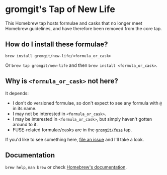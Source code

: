# gromgit's Tap of New Life
This Homebrew tap hosts formulae and casks that no longer meet Homebrew guidelines, and have therefore been removed from the core tap.

## How do I install these formulae?
`brew install gromgit/new-life/<formula_or_cask>`

Or `brew tap gromgit/new-life` and then `brew install <formula_or_cask>`.

## Why is `<formula_or_cask>` not here?
It depends:
* I don't do versioned formulae, so don't expect to see any formula with `@` in its name.
* I may not be interested in `<formula_or_cask>`.
* I may be interested in `<formula_or_cask>`, but simply haven't gotten around to it.
* FUSE-related formulae/casks are in the [`gromgit/fuse`](https://github.com/gromgit/homebrew-fuse) tap.

If you'd like to see something here, [file an issue](https://github.com/gromgit/homebrew-new-life/issues/new/choose) and I'll take a look.

## Documentation
`brew help`, `man brew` or check [Homebrew's documentation](https://docs.brew.sh).
